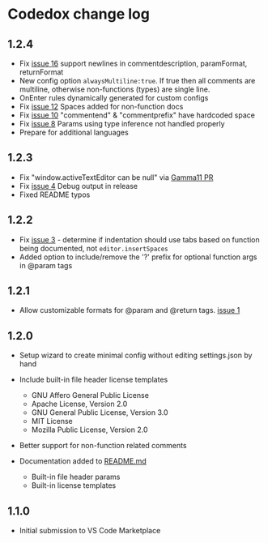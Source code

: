 # Codedox change log

## 1.2.4

* Fix [issue 16](https://github.com/wiggin77/codedox/issues/16) support newlines in commentdescription, paramFormat, returnFormat
* New config option `alwaysMultiline:true`. If true then all comments are multiline, otherwise non-functions (types) are single line.
* OnEnter rules dynamically generated for custom configs
* Fix [issue 12](https://github.com/wiggin77/codedox/issues/12) Spaces added for non-function docs
* Fix [issue 10](https://github.com/wiggin77/codedox/issues/10) "commentend" & "commentprefix" have hardcoded space
* Fix [issue 8](https://github.com/wiggin77/codedox/issues/8) Params using type inference not handled properly
* Prepare for additional languages

## 1.2.3

* Fix "window.activeTextEditor can be null" via [Gamma11 PR](https://github.com/wiggin77/codedox/pull/5)
* Fix [issue 4](https://github.com/wiggin77/codedox/issues/4) Debug output in release
* Fixed README typos

## 1.2.2

* Fix [issue 3](https://github.com/wiggin77/codedox/issues/3) - determine if indentation should use tabs based on function being documented, not `editor.insertSpaces`
* Added option to include/remove the '?' prefix for optional function args in @param tags

## 1.2.1
* Allow customizable formats for @param and @return tags. [issue 1](https://github.com/wiggin77/codedox/issues/1)

## 1.2.0
* Setup wizard to create minimal config without editing settings.json by hand

* Include built-in file header license templates
	* GNU Affero General Public License
	* Apache License, Version 2.0
	* GNU General Public License, Version 3.0
	* MIT License
	* Mozilla Public License, Version 2.0
* Better support for non-function related comments
* Documentation added to [README.md](./README.md) 
	* Built-in file header params
	* Built-in license templates

## 1.1.0
- Initial submission to VS Code Marketplace

